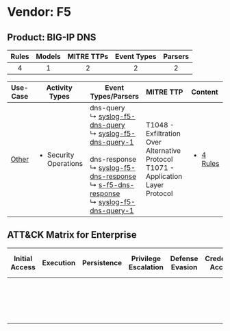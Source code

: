 Vendor: F5
==========
Product: BIG-IP DNS
-------------------
| Rules | Models | MITRE TTPs | Event Types | Parsers |
|:-----:|:------:|:----------:|:-----------:|:-------:|
|   4   |   1    |     2      |      2      |    2    |

|                Use-Case                | Activity Types                        | Event Types/Parsers                                                                                                                                                                                                                                                                                                                                                                                                             | MITRE TTP                                                                                | Content                                                              |
|:--------------------------------------:| ------------------------------------- | ------------------------------------------------------------------------------------------------------------------------------------------------------------------------------------------------------------------------------------------------------------------------------------------------------------------------------------------------------------------------------------------------------------------------------- | ---------------------------------------------------------------------------------------- | -------------------------------------------------------------------- |
| [Other](../../../UseCases/uc_other.md) | <ul><li>Security Operations</li></ul> |  dns-query<br> ↳ [syslog-f5-dns-query](Parsers/parserContent_syslog-f5-dns-query.md)<br> ↳ [syslog-f5-dns-query-1](Parsers/parserContent_syslog-f5-dns-query-1.md)<br><br> dns-response<br> ↳ [syslog-f5-dns-response](Parsers/parserContent_syslog-f5-dns-response.md)<br> ↳ [s-f5-dns-response](Parsers/parserContent_s-f5-dns-response.md)<br> ↳ [syslog-f5-dns-query-1](Parsers/parserContent_syslog-f5-dns-query-1.md)<br> | T1048 - Exfiltration Over Alternative Protocol<br>T1071 - Application Layer Protocol<br> | [<ul><li>4 Rules</li></ul>](Rules_Models/r_m_f5_big-ip_dns_Other.md) |

ATT&CK Matrix for Enterprise
----------------------------
| Initial Access | Execution | Persistence | Privilege Escalation | Defense Evasion | Credential Access | Discovery | Lateral Movement | Collection | Command and Control                                                             | Exfiltration                                                                                | Impact |
| -------------- | --------- | ----------- | -------------------- | --------------- | ----------------- | --------- | ---------------- | ---------- | ------------------------------------------------------------------------------- | ------------------------------------------------------------------------------------------- | ------ |
|                |           |             |                      |                 |                   |           |                  |            | [Application Layer Protocol](https://attack.mitre.org/techniques/T1071)<br><br> | [Exfiltration Over Alternative Protocol](https://attack.mitre.org/techniques/T1048)<br><br> |        |